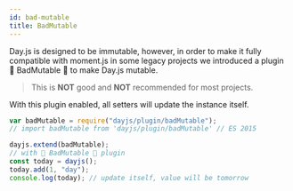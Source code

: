 ```yaml
---
id: bad-mutable
title: BadMutable
---
```


Day.js is designed to be immutable, however, in order to make it fully compatible with moment.js in some legacy projects we introduced a plugin 🚨 BadMutable 🚨 to make Day.js mutable.

> This is **NOT** good and **NOT** recommended for most projects.

With this plugin enabled, all setters will update the instance itself.

```javascript
var badMutable = require("dayjs/plugin/badMutable");
// import badMutable from 'dayjs/plugin/badMutable' // ES 2015

dayjs.extend(badMutable);
// with 🚨 BadMutable 🚨 plugin
const today = dayjs();
today.add(1, "day");
console.log(today); // update itself, value will be tomorrow
```

